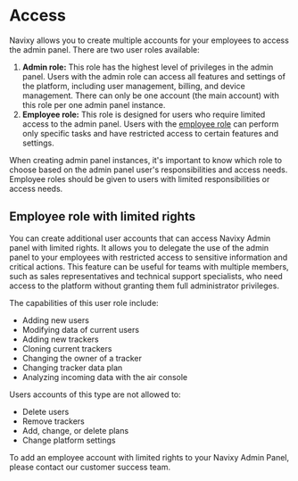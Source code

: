 # Access

Navixy allows you to create multiple accounts for your employees to access the admin panel. There are two user roles available:

1. **Admin role:** This role has the highest level of privileges in the admin panel. Users with the admin role can access all features and settings of the platform, including user management, billing, and device management. There can only be one account (the main account) with this role per one admin panel instance.
2. **Employee role:** This role is designed for users who require limited access to the admin panel. Users with the [employee role](#employee-role) can perform only specific tasks and have restricted access to certain features and settings.

When creating admin panel instances, it's important to know which role to choose based on the admin panel user's responsibilities and access needs. Employee roles should be given to users with limited responsibilities or access needs.

## Employee role with limited rights

You can create additional user accounts that can access Navixy Admin panel with limited rights. It allows you to delegate the use of the admin panel to your employees with restricted access to sensitive information and critical actions. This feature can be useful for teams with multiple members, such as sales representatives and technical support specialists, who need access to the platform without granting them full administrator privileges.

The capabilities of this user role include:

- Adding new users
- Modifying data of current users
- Adding new trackers
- Cloning current trackers
- Changing the owner of a tracker
- Changing tracker data plan
- Analyzing incoming data with the air console

Users accounts of this type are not allowed to:

- Delete users
- Remove trackers
- Add, change, or delete plans
- Change platform settings

To add an employee account with limited rights to your Navixy Admin Panel, please contact our customer success team.